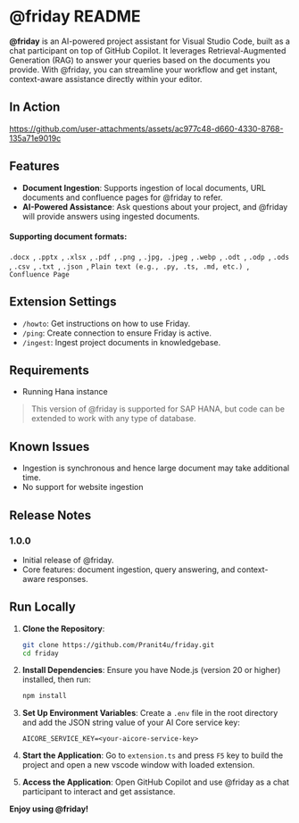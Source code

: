 # @friday README

**@friday** is an AI-powered project assistant for Visual Studio Code, built as a chat participant on top of GitHub Copilot. It leverages Retrieval-Augmented Generation (RAG) to answer your queries based on the documents you provide. With @friday, you can streamline your workflow and get instant, context-aware assistance directly within your editor.

## In Action
https://github.com/user-attachments/assets/ac977c48-d660-4330-8768-135a71e9019c

## Features

- **Document Ingestion**: Supports ingestion of local documents, URL documents and confluence pages for @friday to refer.
- **AI-Powered Assistance**: Ask questions about your project, and @friday will provide answers using ingested documents.

#### Supporting document formats:

`.docx `,
`.pptx `,
`.xlsx `,
`.pdf `,
`.png `,
`.jpg, .jpeg `,
`.webp `,
`.odt `,
`.odp `,
`.ods `,
`.csv `,
`.txt `,
`.json `,
`Plain text (e.g., .py, .ts, .md, etc.) `,
`Confluence Page`

## Extension Settings

- `/howto`: Get instructions on how to use Friday.
- `/ping`: Create connection to ensure Friday is active.
- `/ingest`: Ingest project documents in knowledgebase.

## Requirements

- Running Hana instance

>This version of @friday is supported for SAP HANA, but code can be extended to work with any type of database.

## Known Issues

- Ingestion is synchronous and hence large document may take additional time.
- No support for website ingestion

## Release Notes

### 1.0.0

- Initial release of @friday.
- Core features: document ingestion, query answering, and context-aware responses.

## Run Locally

1. **Clone the Repository**:
    ```bash
    git clone https://github.com/Pranit4u/friday.git
    cd friday
    ```

2. **Install Dependencies**:
  Ensure you have Node.js (version 20 or higher) installed, then run:
    ```bash
    npm install
    ```

3. **Set Up Environment Variables**:
  Create a `.env` file in the root directory and add the JSON string value of your AI Core service key:
    ```
    AICORE_SERVICE_KEY=<your-aicore-service-key>
    ```

4. **Start the Application**:
  Go to `extension.ts` and press `F5` key to build the project and open a new vscode window with loaded extension.

5. **Access the Application**:
  Open GitHub Copilot and use @friday as a chat participant to interact and get assistance. 

**Enjoy using @friday!**
